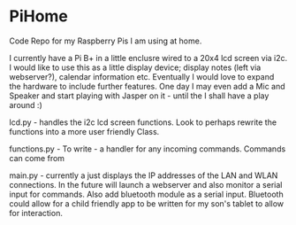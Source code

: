 # PiHome
Code Repo for my Raspberry Pis I am using at home.

I currently have a Pi B+ in a little enclusre wired to a 20x4 lcd screen via i2c.
I would like to use this as a little display device; display notes (left via webserver?), calendar information etc.
Eventually I would love to expand the hardware to include further features.
One day I may even add a Mic and Speaker and start playing with Jasper on it - until the I shall have a play around :)

lcd.py - handles the i2c lcd screen functions. Look to perhaps rewrite the functions into a more user friendly Class.

functions.py - To write - a handler for any incoming commands. Commands can come from 

main.py - currently a just displays the IP addresses of the LAN and WLAN connections.
In the future will launch a webserver and also monitor a serial input for commands. Also add bluetooth module as a serial input.
Bluetooth could allow for a child friendly app to be written for my son's tablet to allow for interaction.
